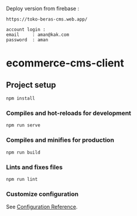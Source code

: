 Deploy version from firebase :
```
https://toko-beras-cms.web.app/

account login :
email     : aman@kak.com 
password  : aman
```

# ecommerce-cms-client

## Project setup
```
npm install
```

### Compiles and hot-reloads for development
```
npm run serve
```

### Compiles and minifies for production
```
npm run build
```

### Lints and fixes files
```
npm run lint
```

### Customize configuration
See [Configuration Reference](https://cli.vuejs.org/config/).

